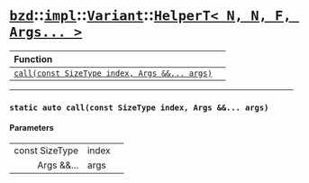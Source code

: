 # [`bzd`](../../../../index.md)::[`impl`](../../../index.md)::[`Variant`](../../index.md)::[`HelperT< N, N, F, Args... >`](../index.md)


|Function||
|:---|:---|
|[`call(const SizeType index, Args &&... args)`](./index.md)||
------
### `static auto call(const SizeType index, Args &&... args)`

#### Parameters
||||
|---:|:---|:---|
|const SizeType|index||
|Args &&...|args||
